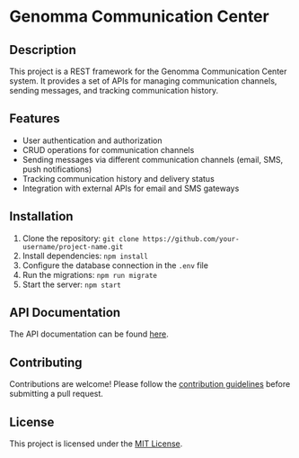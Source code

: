 # Genomma Communication Center

## Description
This project is a REST framework for the Genomma Communication Center system. It provides a set of APIs for managing communication channels, sending messages, and tracking communication history.

## Features
- User authentication and authorization
- CRUD operations for communication channels
- Sending messages via different communication channels (email, SMS, push notifications)
- Tracking communication history and delivery status
- Integration with external APIs for email and SMS gateways

## Installation
1. Clone the repository: `git clone https://github.com/your-username/project-name.git`
2. Install dependencies: `npm install`
3. Configure the database connection in the `.env` file
4. Run the migrations: `npm run migrate`
5. Start the server: `npm start`

## API Documentation
The API documentation can be found [here](/api-docs).

## Contributing
Contributions are welcome! Please follow the [contribution guidelines](CONTRIBUTING.md) before submitting a pull request.

## License
This project is licensed under the [MIT License](LICENSE).
